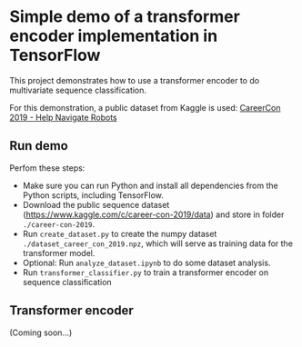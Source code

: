 # Simple demo of a transformer encoder implementation in TensorFlow

This project demonstrates how to use a transformer encoder to do multivariate sequence classification.

For this demonstration, a public dataset from Kaggle is used: [CareerCon 2019 - Help Navigate Robots](https://www.kaggle.com/c/career-con-2019/data)

## Run demo

Perfom these steps:
- Make sure you can run Python and install all dependencies from the Python scripts, including TensorFlow.
- Download the public sequence dataset (https://www.kaggle.com/c/career-con-2019/data) and store in folder `./career-con-2019`.
- Run `create_dataset.py` to create the numpy dataset `./dataset_career_con_2019.npz`, which will serve as training data for the transformer model.
- Optional: Run `analyze_dataset.ipynb` to do some dataset analysis.
- Run `transformer_classifier.py` to train a transformer encoder on sequence classification

## Transformer encoder

(Coming soon...)